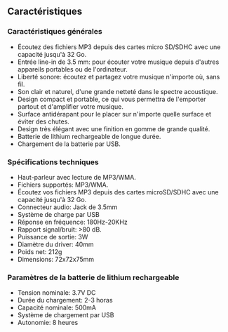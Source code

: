 ## Caractéristiques

### Caractéristiques générales

* Écoutez des fichiers MP3 depuis des cartes micro SD/SDHC avec une capacité jusqu'à 32 Go.
* Entrée line-in de 3.5 mm: pour écouter votre musique depuis d'autres appareils portables ou de l'ordinateur.
* Liberté sonore: écoutez et partagez votre musique n'importe où, sans fil.
* Son clair et naturel, d'une grande netteté dans le spectre acoustique.
* Design compact et portable, ce qui vous permettra de l'emporter partout et d'amplifier votre musique.
* Surface antidérapant pour le placer sur n'importe quelle surface et éviter des chutes.
* Design très élégant avec une finition en gomme de grande qualité. 
* Batterie de lithium rechargeable de longue durée.
* Chargement de la batterie par USB.

### Spécifications techniques

* Haut-parleur avec lecture de MP3/WMA.
* Fichiers supportés: MP3/WMA.
* Écoutez vos fichiers MP3 depuis des cartes microSD/SDHC avec une capacité jusqu'à 32 Go.
* Connecteur audio: Jack de 3.5mm
* Système de charge par USB
* Réponse en fréquence: 180Hz-20KHz
* Rapport signal/bruit: >80 dB.
* Puissance de sortie: 3W
* Diamètre du driver: 40mm
* Poids net: 212g
* Dimensions: 72x72x75mm

### Paramètres de la batterie de lithium rechargeable

* Tension nominale: 3.7V DC
* Durée du chargement: 2-3 horas
* Capacité nominale: 500mA
* Système de chargement par USB
* Autonomie: 8 heures
